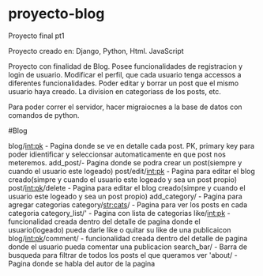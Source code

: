 # proyecto-blog
Proyecto final pt1

Proyecto creado en: Django, Python, Html. JavaScript

Proyecto con finalidad de Blog. Posee funcionalidades de registracion y login de usuario. Modificar el perfil, que cada usuario tenga accessos a diferentes funcionalidades. Poder editar y borrar un post que el mismo usuario haya creado. La division en categoriass de los posts, etc.

Para poder correr el servidor, hacer migraiocnes a la base de datos con comandos de python. 

#Blog

blog/<int:pk> - Pagina donde se ve en detalle cada post. PK, primary key para poder idientificar y seleccionsar automaticamente en que post nos meteremos.
 add_post/- Pagina donde se podra crear un post(siempre y cuando el usuario este logeado)
post/edit/<int:pk> - Pagina para editar el blog creado(simpre y cuando el usuario este logeado y sea un post propio)
post/<int:pk>/delete - Pagina para editar el blog creado(simpre y cuando el usuario este logeado y sea un post propio)
add_category/ - Pagina para agregar categorias
category/<str:cats>/ - Pagina para ver los posts en cada categoria
category_list/' - Pagina con lista de categorias
like/<int:pk> - funcionalidad creada dentro del detalle de pagina donde el usuario(logeado) pueda darle like o quitar su like de una publicaicon
blog/<int:pk>/comment/ - funcionalidad creada dentro del detalle de pagina donde el usuario pueda comentar una publicacion
search_bar/ - Barra de busqueda para filtrar de todos los posts el que queramos ver
'about/ - Pagina donde se habla del autor de la pagina
